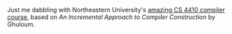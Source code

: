 Just me dabbling with Northeastern University's [amazing CS 4410 compiler
course](https://course.ccs.neu.edu/cs4410/), based on _An Incremental Approach
to Compiler Construction_ by Ghuloum.
